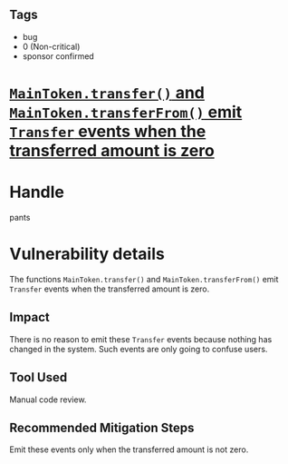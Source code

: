 ## Tags

- bug
- 0 (Non-critical)
- sponsor confirmed

# [`MainToken.transfer()` and `MainToken.transferFrom()` emit `Transfer` events when the transferred amount is zero](https://github.com/code-423n4/2021-11-bootfinance-findings/issues/51) 

# Handle

pants


# Vulnerability details

The functions `MainToken.transfer()` and `MainToken.transferFrom()` emit `Transfer` events when the transferred amount is zero.

## Impact
There is no reason to emit these `Transfer` events because nothing has changed in the system. Such events are only going to confuse users.

## Tool Used
Manual code review.

## Recommended Mitigation Steps
Emit these events only when the transferred amount is not zero.

